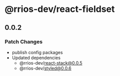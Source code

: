 # @rrios-dev/react-fieldset

## 0.0.2

### Patch Changes

- publish config packages
- Updated dependencies
  - @rrios-dev/react-stack@0.0.5
  - @rrios-dev/styled@0.0.6
